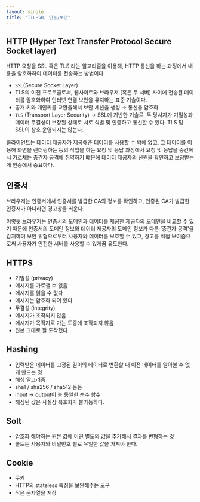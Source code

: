 ```yaml
---
layout: single
title: "TIL-50, 인증/보안"
---
```


## HTTP (Hyper Text Transfer Protocol Secure Socket layer)

HTTP 요청을 SSL 혹은 TLS 라는 알고리즘을 이용해, HTTP 통신을 하는 과정에서 내용을 암호화하여 데이터를 전송하는 방법이다.

- `SSL`(Secure Socket Layer)
- TLS의 이전 프로토콜로써, 웹사이트와 브라우저 (혹은 두 서버) 사이에 전송된 데이터를 암호화하여 인터넷 연결 보안을 유지하는 표준 기술이다.
- 공개 키와 개인키를 교환을해서 보안 세션을 생성 → 통신을 암호화
- `TLS` (Transport Layer Security) → SSL에 기반한 기술로, 두 당사자가 기밀성과 데이터 무결성이 보장된 상태로 서로 식별 및 인증하고 통신할 수 있다. TLS 및 SSL이 상호 운영되지는 않는다.

클라이언트는 데이터 제공자가 제공해준 데이터를 사용할 수 밖에 없고, 그 데이터를 이용해 화면을 렌더링하는 등의 작업을 하는 요청 및 응답 과정에서 요청 및 응답을 중간에서 가로채는 중간자 공격에 취약하기 떄문에 데이터 제공자의 신원을 확인하고 보장받는게 인증에서 중요하다.

## 인증서

브라우저는 인증서에서 인증서를 발급한 CA의 정보를 확인하고, 인증된 CA가 발급한 인증서가 아니라면 경고창을 띄운다.

이렇듯 브라우저는 인증서의 도메인과 데이터를 제공한 제공자의 도메인을 비교할 수 있기 때문에 인증서의 도메인 정보와 데이터 제공자의 도메인 정보가 다른 '중간자 공격'을 감지하여 보안 위협으로부터 사용자와 데이터를 보호할 수 있고, 경고를 직접 보여줌으로써 사용자가 안전한 서버를 사용할 수 있게끔 유도한다.

## HTTPS

- 기밀성 (privacy)
- 메시지를 가로챌 수 없음
- 메시지를 읽을 수 없다
- 메시지는 암호화 되어 있다
- 무결성 (integrity)
- 메시지가 조작되지 않음
- 메시지가 목적지로 가는 도중에 조작되지 않음
- 원본 그대로 잘 도착했다

## Hashing

- 입력받은 데이터를 고정된 길이의 데이터로 변환할 때 이전 데이터를 알아볼 수 없게 만드는 것
- 해싱 알고리즘
- sha1 / sha256 / sha512 등등
- input → output이 늘 동일한 순수 함수
- 해싱된 값은 사실상 복호화가 불가능하다.

## Solt

- 암호화 해야하는 원본 값에 어떤 별도의 값을 추가해서 결과를 변형하는 것
- 솔트는 사용자와 비밀번호 별로 유일한 값을 가져야 한다.

## Cookie

- 쿠키
- HTTP의 stateless 특징을 보완해주는 도구
- 작은 문자열을 저장
